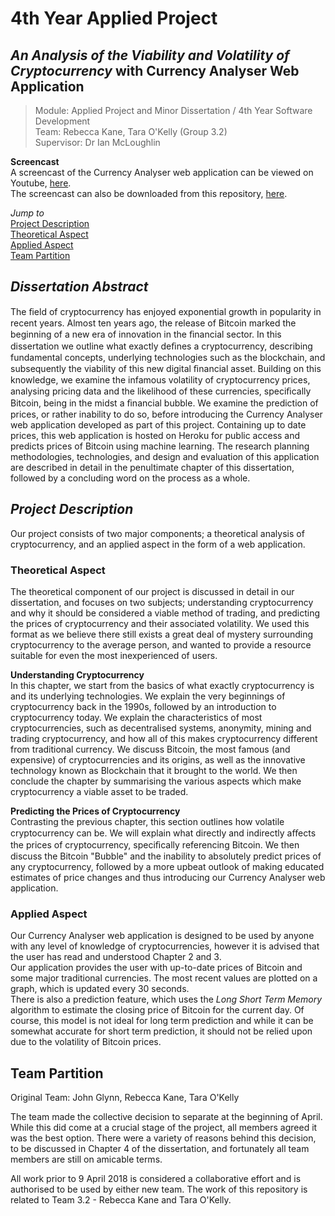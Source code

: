 # 4th Year Applied Project  
## *An Analysis of the Viability and Volatility of Cryptocurrency* with Currency Analyser Web Application  

> Module: Applied Project and Minor Dissertation / 4th Year Software Development   
> Team: Rebecca Kane, Tara O'Kelly (Group 3.2)  
> Supervisor: Dr Ian McLoughlin  
  

**Screencast**  
A screencast of the Currency Analyser web application can be viewed on Youtube, [here](https://youtu.be/3TdaM4tInvI).  
The screencast can also be downloaded from this repository, [here](https://github.com/rebeccabernie/CurrencyAnalyser/blob/master/Screencast.mp4).  
  
*Jump to*  
[Project Description](#project-description)  
[Theoretical Aspect](#theoretical-aspect)  
[Applied Aspect](#applied-aspect)  
[Team Partition](#team-partition)  


## *Dissertation Abstract*
The ﬁeld of cryptocurrency has enjoyed exponential growth in popularity in recent years. Almost ten years ago, the release of Bitcoin marked the beginning of a new era of innovation in the ﬁnancial sector. In this dissertation we outline what exactly deﬁnes a cryptocurrency, describing fundamental concepts, underlying technologies such as the blockchain, and subsequently the viability of this new digital ﬁnancial asset. Building on this knowledge, we examine the infamous volatility of cryptocurrency prices, analysing pricing data and the likelihood of these currencies, speciﬁcally Bitcoin, being in the midst a ﬁnancial bubble. We examine the prediction of prices, or rather inability to do so, before introducing the Currency Analyser web application developed as part of this project. Containing up to date prices, this web application is hosted on Heroku for public access and predicts prices of Bitcoin using machine learning. The research planning methodologies, technologies, and design and evaluation of this application are described in detail in the penultimate chapter of this dissertation, followed by a concluding word on the process as a whole.

## *Project Description*
Our project consists of two major components; a theoretical analysis of cryptocurrency, and an applied aspect in the form of a web application.  

### Theoretical Aspect  
The theoretical component of our project is discussed in detail in our dissertation, and focuses on two subjects; understanding cryptocurrency and why it should be considered a viable method of trading, and predicting the prices of cryptocurrency and their associated volatility. We used this format as we believe there still exists a great deal of mystery surrounding cryptocurrency to the average person, and wanted to provide a resource suitable for even the most inexperienced of users.  

**Understanding Cryptocurrency**  
In this chapter, we start from the basics of what exactly cryptocurrency is and its underlying technologies. We explain the very beginnings of cryptocurrency back in the 1990s, followed by an introduction to cryptocurrency today. We explain the characteristics of most cryptocurrencies, such as decentralised systems, anonymity, mining and trading cryptocurrency, and how all of this makes cryptocurrency different from traditional currency. We discuss Bitcoin, the most famous (and expensive) of cryptocurrencies and its origins, as well as the innovative technology known as Blockchain that it brought to the world. We then conclude the chapter by summarising the various aspects which make cryptocurrency a viable asset to be traded.  

**Predicting the Prices of Cryptocurrency**  
Contrasting the previous chapter, this section outlines how volatile cryptocurrency can be. We will explain what directly and indirectly aﬀects the prices of cryptocurrency, speciﬁcally referencing Bitcoin. We then discuss the Bitcoin "Bubble" and the inability to absolutely predict prices of any cryptocurrency, followed by a more upbeat outlook of making educated estimates of price changes and thus introducing our Currency Analyser web application.  

### Applied Aspect
Our Currency Analyser web application is designed to be used by anyone with any level of knowledge of cryptocurrencies, however it is advised that the user has read and understood Chapter 2 and 3.  
Our application provides the user with up-to-date prices of Bitcoin and some major traditional currencies. The most recent values are plotted on a graph, which is updated every 30 seconds.  
There is also a prediction feature, which uses the *Long Short Term Memory* algorithm to estimate the closing price of Bitcoin for the current day. Of course, this model is not ideal for long term prediction and while it can be somewhat accurate for short term prediction, it should not be relied upon due to the volatility of Bitcoin prices.

## Team Partition
Original Team: John Glynn, Rebecca Kane, Tara O'Kelly  

The team made the collective decision to separate at the beginning of April. While this did come at a crucial stage of the project, all members agreed it was the best option. There were a variety of reasons behind this decision, to be discussed in Chapter 4 of the dissertation, and fortunately all team members are still on amicable terms.  

All work prior to 9 April 2018 is considered a collaborative effort and is authorised to be used by either new team. The work of this repository is related to Team 3.2 - Rebecca Kane and Tara O'Kelly.  